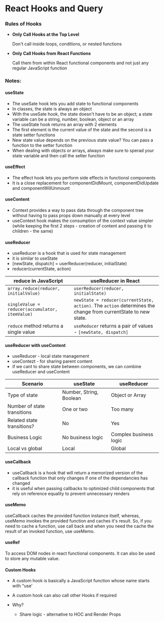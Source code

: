 # React Hooks and Query
### Rules of Hooks
- **Only Call Hooks at the Top Level**

    Don't call inside loops, conditions, or nested functions

- **Only Call Hooks from React Functions**

    Call them from within React functional components and not just any regular JavaScript function

### Notes:
#### useState
- The useSate hook lets you add state to functional components
- In classes, the state is always an object
- With the useSate hook, the state doesn't have to be an object; a state variable can be a string, number, boolean, object or an array
- The useState hook returns an array with 2 elements
- The first element is the current value of the state and the second is a state setter functions
- New state value depends on the previous state value? You can pass a function to the setter function
- When dealing with objects or arrays, always make sure to sperad your state variable and then call the setter function

#### useEffect
- The effect hook lets you perform side effects in functionsl components
- It is a close replacement for componentDidMount, componentDidUpdate and componentWillUnmount

#### useContent
- Context provides a way to pass data through the component tree without having to pass props down manually at every level
- useContext hook makes the consumption of the context value simpler (while keeping the first 2 steps - creation of content and passing it to children - the same)

#### useReducer
- useReducer is a hook that is used for state management
- it is similar to useState
- [newState, dispatch] = userReducer(reducer, initialState)
- reducer(currentState, action)

| reduce in JavaScript | useReducer in React |
| --- | --- |
| `array.reduce(reducer, initialValue)` | `userReducer(reducer, initialState)` |
| `singleValue = reducer(accumulator, itemValue)` | `newState = reducer(currentState, action)`. The `action` determines the change from currentState to new state. |
| `reduce` method returns a single value | `useReducer` returns a pair of values - `[newState, dispatch]` |

#### useReducer with useContent
- useReducer - local state management
- useContezt - for sharing parent content
- if we cant to share state between components, we can combine useReducer and useContent

| Scenario | useState | useReducer |
| --- | --- | --- |
| Type of state | Number, String, Boolean | Object or Array |
| Number of state transitions | One or two | Too many |
| Related state transitions? | No | Yes |
| Business Logic | No business logic | Complex business logic |
| Local vs global | Local | Global |

#### useCallback
- useCallback is a hook that will return a memorized version of the callback function that only changes if one of the dependancies has changed
- it is useful when passing callbacks to optimized child components that rely on reference equality to prevent unnecessary renders

#### useMemo
useCallback caches the provided function instance itself, whereas, useMemo invokes the provided function and caches it's result. So, if you need to cache a function, use call back and when you need the cache the result of an invoked function, use useMemo.

#### useRef
To access DOM nodes in react functional components. It can also be used to store any mutable value.

#### Custom Hooks
- A custom hook is basically a JavaScript function whose name starts with "use'
- A custom hook can also call other Hooks if required
- Why? 

    - Share logic - alternative to HOC and Render Props
